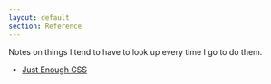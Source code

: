 ```yaml
---
layout: default
section: Reference
---
```


Notes on things I tend to have to look up every time I go to do them.

* [Just Enough CSS](css.html)
